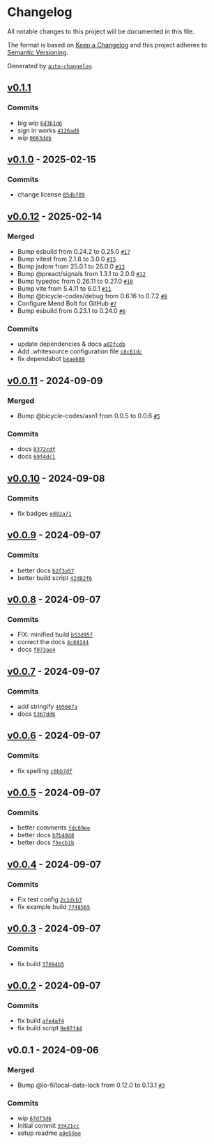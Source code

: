 # Changelog

All notable changes to this project will be documented in this file.

The format is based on [Keep a Changelog](https://keepachangelog.com/en/1.0.0/)
and this project adheres to [Semantic Versioning](https://semver.org/spec/v2.0.0.html).

Generated by [`auto-changelog`](https://github.com/CookPete/auto-changelog).

## [v0.1.1](https://github.com/bicycle-codes/webauthn-keys/compare/v0.1.0...v0.1.1)

### Commits

- big wip [`6d3b1d6`](https://github.com/bicycle-codes/webauthn-keys/commit/6d3b1d61ff3b34ebf460c8506fb50e3b665b5f61)
- sign in works [`4126ad6`](https://github.com/bicycle-codes/webauthn-keys/commit/4126ad6e2ada221a3bf73456af266975a5a5dc26)
- wip [`0663d4b`](https://github.com/bicycle-codes/webauthn-keys/commit/0663d4b12c3889457f6eab829ec9ab1310afb29e)

## [v0.1.0](https://github.com/bicycle-codes/webauthn-keys/compare/v0.0.12...v0.1.0) - 2025-02-15

### Commits

- change license [`05dbf89`](https://github.com/bicycle-codes/webauthn-keys/commit/05dbf894c823ea97f89b63f552e008408f7aea73)

## [v0.0.12](https://github.com/bicycle-codes/webauthn-keys/compare/v0.0.11...v0.0.12) - 2025-02-14

### Merged

- Bump esbuild from 0.24.2 to 0.25.0 [`#17`](https://github.com/bicycle-codes/webauthn-keys/pull/17)
- Bump vitest from 2.1.8 to 3.0.0 [`#15`](https://github.com/bicycle-codes/webauthn-keys/pull/15)
- Bump jsdom from 25.0.1 to 26.0.0 [`#13`](https://github.com/bicycle-codes/webauthn-keys/pull/13)
- Bump @preact/signals from 1.3.1 to 2.0.0 [`#12`](https://github.com/bicycle-codes/webauthn-keys/pull/12)
- Bump typedoc from 0.26.11 to 0.27.0 [`#10`](https://github.com/bicycle-codes/webauthn-keys/pull/10)
- Bump vite from 5.4.11 to 6.0.1 [`#11`](https://github.com/bicycle-codes/webauthn-keys/pull/11)
- Bump @bicycle-codes/debug from 0.6.16 to 0.7.2 [`#8`](https://github.com/bicycle-codes/webauthn-keys/pull/8)
- Configure Mend Bolt for GitHub [`#7`](https://github.com/bicycle-codes/webauthn-keys/pull/7)
- Bump esbuild from 0.23.1 to 0.24.0 [`#6`](https://github.com/bicycle-codes/webauthn-keys/pull/6)

### Commits

- update dependencies & docs [`a02fcdb`](https://github.com/bicycle-codes/webauthn-keys/commit/a02fcdb6389d74794ed9cd9f94fb07e2f4607cfd)
- Add .whitesource configuration file [`c8c61dc`](https://github.com/bicycle-codes/webauthn-keys/commit/c8c61dc27b325d5fd15ee267e3eb64b13ec46085)
- fix dependabot [`b4ae689`](https://github.com/bicycle-codes/webauthn-keys/commit/b4ae6891127008c5f6dfadb1725c4e7e92085bd0)

## [v0.0.11](https://github.com/bicycle-codes/webauthn-keys/compare/v0.0.10...v0.0.11) - 2024-09-09

### Merged

- Bump @bicycle-codes/asn1 from 0.0.5 to 0.0.6 [`#5`](https://github.com/bicycle-codes/webauthn-keys/pull/5)

### Commits

- docs [`8372cdf`](https://github.com/bicycle-codes/webauthn-keys/commit/8372cdf2bc11e392ddd70980a6e00026294fc8c5)
- docs [`69f4dc1`](https://github.com/bicycle-codes/webauthn-keys/commit/69f4dc1d543c76eeae76dae29b08139d5662d4a4)

## [v0.0.10](https://github.com/bicycle-codes/webauthn-keys/compare/v0.0.9...v0.0.10) - 2024-09-08

### Commits

- fix badges [`ed82a71`](https://github.com/bicycle-codes/webauthn-keys/commit/ed82a71295022da20e1a17f128af2c6b5f3d6559)

## [v0.0.9](https://github.com/bicycle-codes/webauthn-keys/compare/v0.0.8...v0.0.9) - 2024-09-07

### Commits

- better docs [`b2f3a57`](https://github.com/bicycle-codes/webauthn-keys/commit/b2f3a57b7340c451e6137ffbad064749242959cb)
- better build script [`42d82f6`](https://github.com/bicycle-codes/webauthn-keys/commit/42d82f6e637f9d963aebf60129b17110ef5e29f7)

## [v0.0.8](https://github.com/bicycle-codes/webauthn-keys/compare/v0.0.7...v0.0.8) - 2024-09-07

### Commits

- FIX: minified build [`b53d95f`](https://github.com/bicycle-codes/webauthn-keys/commit/b53d95f2ea7b0531a74c854589b8a285d5732134)
- correct the docs [`4c88144`](https://github.com/bicycle-codes/webauthn-keys/commit/4c8814406c98b34656ee86ca15569bc2085f5f47)
- docs [`f073ae4`](https://github.com/bicycle-codes/webauthn-keys/commit/f073ae4bc5f9c1c716e43390dd12d50528d6feb4)

## [v0.0.7](https://github.com/bicycle-codes/webauthn-keys/compare/v0.0.6...v0.0.7) - 2024-09-07

### Commits

- add stringify [`495667a`](https://github.com/bicycle-codes/webauthn-keys/commit/495667a04a648ae55fb36816f845105d92c65c91)
- docs [`53b7dd6`](https://github.com/bicycle-codes/webauthn-keys/commit/53b7dd6fba30731b713f671fd898b120c291499b)

## [v0.0.6](https://github.com/bicycle-codes/webauthn-keys/compare/v0.0.5...v0.0.6) - 2024-09-07

### Commits

- fix spelling [`c6bb7df`](https://github.com/bicycle-codes/webauthn-keys/commit/c6bb7dfd4351bd550286874d6b2d7b195e60df42)

## [v0.0.5](https://github.com/bicycle-codes/webauthn-keys/compare/v0.0.4...v0.0.5) - 2024-09-07

### Commits

- better comments [`fdc69ee`](https://github.com/bicycle-codes/webauthn-keys/commit/fdc69ee2e5b2b4f6690769e3ab10338d4892ace4)
- better docs [`b7b4948`](https://github.com/bicycle-codes/webauthn-keys/commit/b7b49489832b2efc8b86a7d1377c208414074e48)
- better docs [`f5ecb1b`](https://github.com/bicycle-codes/webauthn-keys/commit/f5ecb1be7777a87d87af45dac870fbfd4ed5eb0b)

## [v0.0.4](https://github.com/bicycle-codes/webauthn-keys/compare/v0.0.3...v0.0.4) - 2024-09-07

### Commits

- Fix test config [`2c1dcb7`](https://github.com/bicycle-codes/webauthn-keys/commit/2c1dcb71e6a20f9c4cfa4444283227b9e11a62eb)
- fix example build [`7748565`](https://github.com/bicycle-codes/webauthn-keys/commit/77485654f587505b35facb59bd8a86e4e6d1da47)

## [v0.0.3](https://github.com/bicycle-codes/webauthn-keys/compare/v0.0.2...v0.0.3) - 2024-09-07

### Commits

- fix build [`37694b5`](https://github.com/bicycle-codes/webauthn-keys/commit/37694b592689162856675eacdc5810fca8335818)

## [v0.0.2](https://github.com/bicycle-codes/webauthn-keys/compare/v0.0.1...v0.0.2) - 2024-09-07

### Commits

- fix build [`afe4af4`](https://github.com/bicycle-codes/webauthn-keys/commit/afe4af4ddfe021b442af590ea29557069150ad8f)
- fix build script [`9e07f44`](https://github.com/bicycle-codes/webauthn-keys/commit/9e07f440977a500edfd36379e5d5e99783a1f401)

## v0.0.1 - 2024-09-06

### Merged

- Bump @lo-fi/local-data-lock from 0.12.0 to 0.13.1 [`#3`](https://github.com/bicycle-codes/webauthn-keys/pull/3)

### Commits

- wip [`67df3d6`](https://github.com/bicycle-codes/webauthn-keys/commit/67df3d678d49589be7e75a219771b670f55e1a2b)
- Initial commit [`33421cc`](https://github.com/bicycle-codes/webauthn-keys/commit/33421cc361164ef1a1566ce5ddb8be882c858d34)
- setup readme [`a0e59ae`](https://github.com/bicycle-codes/webauthn-keys/commit/a0e59ae6b51219225488a249f28d0f80dddf0052)

